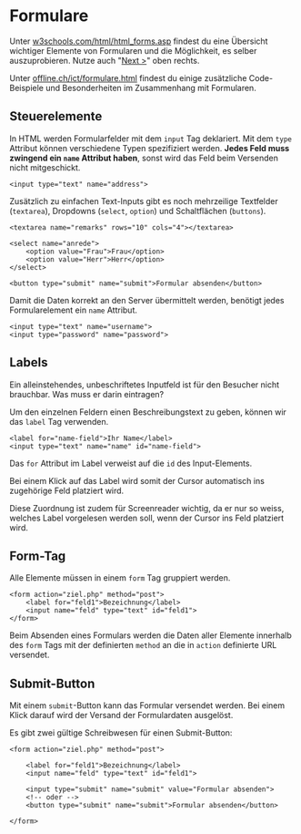 # Formulare

Unter [w3schools.com/html/html\_forms.asp](https://www.w3schools.com/html/html\_forms.asp) findest du eine Übersicht wichtiger Elemente von Formularen und die Möglichkeit, es selber auszuprobieren. Nutze auch "[Next >](https://www.w3schools.com/html/html\_form\_elements.asp)" oben rechts.

Unter [offline.ch/ict/formulare.html](https://offline.ch/ict/formulare.html) findest du einige zusätzliche Code-Beispiele und Besonderheiten im Zusammenhang mit Formularen.&#x20;

## Steuerelemente

In HTML werden Formularfelder mit dem `input` Tag deklariert. Mit dem `type` Attribut können verschiedene Typen spezifiziert werden. **Jedes Feld muss zwingend ein `name` Attribut haben**, sonst wird das Feld beim Versenden nicht mitgeschickt.

```markup
<input type="text" name="address">
```

Zusätzlich zu einfachen Text-Inputs gibt es noch mehrzeilige Textfelder (`textarea`), Dropdowns (`select`, `option`) und Schaltflächen (`buttons`).

```markup
<textarea name="remarks" rows="10" cols="4"></textarea>

<select name="anrede">
    <option value="Frau">Frau</option>
    <option value="Herr">Herr</option>
</select>

<button type="submit" name="submit">Formular absenden</button>
```

Damit die Daten korrekt an den Server übermittelt werden, benötigt jedes Formularelement ein `name` Attribut.

```markup
<input type="text" name="username">
<input type="password" name="password">
```

## Labels

Ein alleinstehendes, unbeschriftetes Inputfeld ist für den Besucher nicht brauchbar. Was muss er darin eintragen?

Um den einzelnen Feldern einen Beschreibungstext zu geben, können wir das `label` Tag verwenden.

```markup
<label for="name-field">Ihr Name</label>
<input type="text" name="name" id="name-field">
```

Das `for` Attribut im Label verweist auf die `id` des Input-Elements.&#x20;

Bei einem Klick auf das Label wird somit der Cursor automatisch ins zugehörige Feld platziert wird.

Diese Zuordnung ist zudem für Screenreader wichtig, da er nur so weiss, welches Label vorgelesen werden soll, wenn der Cursor ins Feld platziert wird.

## Form-Tag

Alle Elemente müssen in einem `form` Tag gruppiert werden.

```markup
<form action="ziel.php" method="post">
    <label for="feld1">Bezeichnung</label>
    <input name="feld" type="text" id="feld1">
</form>
```

Beim Absenden eines Formulars werden die Daten aller Elemente innerhalb des `form` Tags mit der definierten `method` an die in `action` definierte URL versendet.

## Submit-Button

Mit einem `submit`-Button kann das Formular versendet werden. Bei einem Klick darauf wird der Versand der Formulardaten ausgelöst.

Es gibt zwei gültige Schreibwesen für einen Submit-Button:

```markup
<form action="ziel.php" method="post">

    <label for="feld1">Bezeichnung</label>
    <input name="feld" type="text" id="feld1">

    <input type="submit" name="submit" value="Formular absenden">
    <!-- oder -->
    <button type="submit" name="submit">Formular absenden</button>

</form>
```
